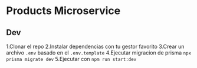 # Products Microservice

## Dev

1.Clonar el repo
2.Instalar dependencias con tu gestor favorito
3.Crear un archivo `.env` basado en el `.env.template`
4.Ejecutar migracion de prisma `npx prisma migrate dev`
5.Ejecutar con `npm run start:dev`
